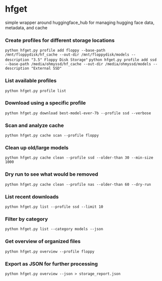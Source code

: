 # hfget
simple wrapper around huggingface_hub for managing hugging face data, metadata, and cache

### Create profiles for different storage locations
`python hfget.py profile add floppy --base-path /mnt/floppydisk/hf_cache --out-dir /mnt/floppydisk/models --description "3.5" Floppy Disk Storage"`
`python hfget.py profile add ssd --base-path /media/ohmyssd/hf_cache --out-dir /media/ohmyssd/models --description "External SSD"`

### List available profiles
`python hfget.py profile list`

### Download using a specific profile
`python hfget.py download best-model-ever-7b --profile ssd --verbose`

### Scan and analyze cache
`python hfget.py cache scan --profile floppy`

### Clean up old/large models
`python hfget.py cache clean --profile ssd --older-than 30 --min-size 1000`

### Dry run to see what would be removed
`python hfget.py cache clean --profile nas --older-than 60 --dry-run`

### List recent downloads
`python hfget.py list --profile ssd --limit 10`

### Filter by category
`python hfget.py list --category models --json`

### Get overview of organized files
`python hfget.py overview --profile floppy`

### Export as JSON for further processing
`python hfget.py overview --json > storage_report.json`
